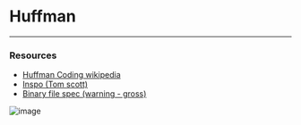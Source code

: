 # Huffman
<hr/>

### Resources
- [Huffman Coding wikipedia](https://en.wikipedia.org/wiki/Huffman_coding)
- [Inspo (Tom scott)](https://www.youtube.com/watch?v=JsTptu56GM8)
- [Binary file spec (warning - gross)](https://github.com/charliethomson/Huffman/blob/main/Huffman/spec.md)

![image](https://user-images.githubusercontent.com/38197300/228107350-4d50ecfa-dec9-437c-b227-80bc5e91bfc2.png)

